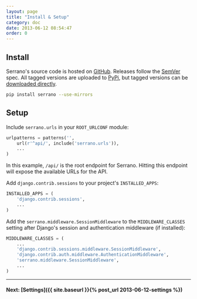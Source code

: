 ```yaml
---
layout: page
title: "Install & Setup"
category: doc
date: 2013-06-12 08:54:47
order: 0
---
```


## Install

Serrano's source code is hosted on [GitHub](https://github.com/cbmi/serrano). Releases follow the [SemVer](http://semver.org/) spec. All tagged versions are uploaded to [PyPi](https://pypi.python.org/pypi), but tagged versions can be [downloaded directly](https://github.com/cbmi/serrano/tags).

```bash
pip install serrano --use-mirrors
```

## Setup

Include `serrano.urls` in your `ROOT_URLCONF` module:

```python
urlpatterns = patterns('',
    url(r'^api/', include('serrano.urls')),
    ...
)
```
In this example, `/api/` is the root endpoint for Serrano. Hitting this endpoint will expose the available URLs for the API.

Add `django.contrib.sessions` to your project's `INSTALLED_APPS`:

```python
INSTALLED_APPS = (
    'django.contrib.sessions',
    ...
)

```

Add the `serrano.middleware.SessionMiddleware` to the `MIDDLEWARE_CLASSES`
setting after Django's session and authentication middleware (if installed):

```python
MIDDLEWARE_CLASSES = (
    ...
    'django.contrib.sessions.middleware.SessionMiddleware',
    'django.contrib.auth.middleware.AuthenticationMiddleware',
    'serrano.middleware.SessionMiddleware',
    ...
)
```

---

#### Next: [Settings]({{ site.baseurl }}{% post_url 2013-06-12-settings %})
